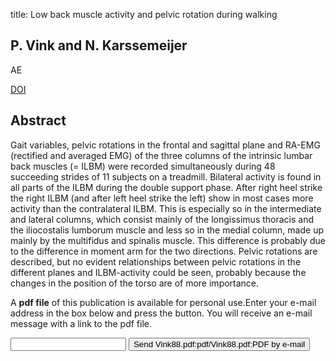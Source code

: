 title: Low back muscle activity and pelvic rotation during walking

## P. Vink and N. Karssemeijer
AE

<a href="https://doi.org/10.1007/BF00306052">DOI</a>

## Abstract
Gait variables, pelvic rotations in the frontal and sagittal plane and RA-EMG (rectified and averaged EMG) of the three columns of the intrinsic lumbar back muscles (= ILBM) were recorded simultaneously during 48 succeeding strides of 11 subjects on a treadmill. Bilateral activity is found in all parts of the ILBM during the double support phase. After right heel strike the right ILBM (and after left heel strike the left) show in most cases more activity than the contralateral ILBM. This is especially so in the intermediate and lateral columns, which consist mainly of the longissimus thoracis and the iliocostalis lumborum muscle and less so in the medial column, made up mainly by the multifidus and spinalis muscle. This difference is probably due to the difference in moment arm for the two directions. Pelvic rotations are described, but no evident relationships between pelvic rotations in the different planes and ILBM-activity could be seen, probably because the changes in the position of the torso are of more importance.

A <b>pdf file</b> of this publication is available for personal use.Enter your e-mail address in the box below and press the button. You will receive an e-mail message with a link to the pdf file.
<form action="sender.php">  <input type="text" name="email">  <input type="submit" value="Send Vink88.pdf:pdf/Vink88.pdf:PDF by e-mail"></form>